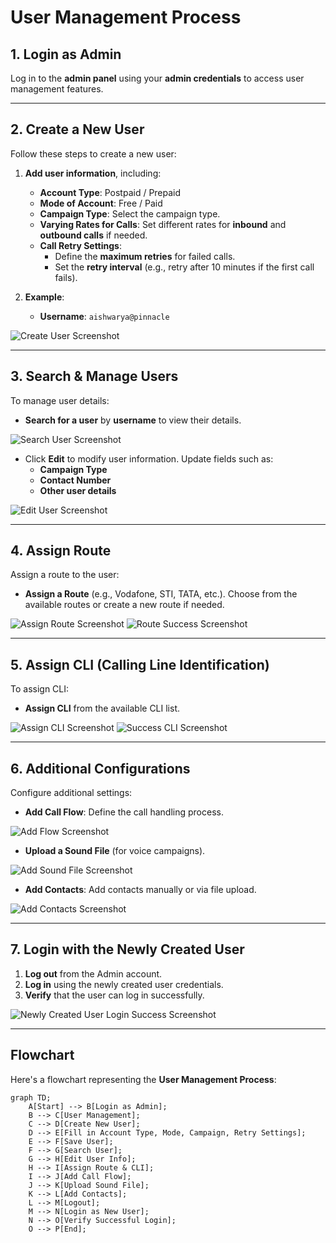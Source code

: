 # User Management Process

## **1. Login as Admin**
Log in to the **admin panel** using your **admin credentials** to access user management features.

---

## **2. Create a New User**
Follow these steps to create a new user:

1. **Add user information**, including:
   - **Account Type**: Postpaid / Prepaid
   - **Mode of Account**: Free / Paid
   - **Campaign Type**: Select the campaign type.
   - **Varying Rates for Calls**: Set different rates for **inbound** and **outbound calls** if needed.
   - **Call Retry Settings**:
     - Define the **maximum retries** for failed calls.
     - Set the **retry interval** (e.g., retry after 10 minutes if the first call fails).

2. **Example**:
   - **Username**: `aishwarya@pinnacle`

![Create User Screenshot](images/create_user_1.png)

---

## **3. Search & Manage Users**
To manage user details:

- **Search for a user** by **username** to view their details.
  
![Search User Screenshot](images/searchBy_username_3.png)

- Click **Edit** to modify user information. Update fields such as:
   - **Campaign Type**
   - **Contact Number**
   - **Other user details**

![Edit User Screenshot](images/edit_user_info_4.png)

---

## **4. Assign Route**
Assign a route to the user:

- **Assign a Route** (e.g., Vodafone, STI, TATA, etc.). Choose from the available routes or create a new route if needed.

![Assign Route Screenshot](images/assignRoutes_to_user_5.png)
![Route Success Screenshot](images/assignRoute_6.png)

---

## **5. Assign CLI (Calling Line Identification)**
To assign CLI:

- **Assign CLI** from the available CLI list.

![Assign CLI Screenshot](images/assign_CLI_to_user_7.png)
![Success CLI Screenshot](images/assign_CLI_success_8.png)

---

## **6. Additional Configurations**
Configure additional settings:

- **Add Call Flow**: Define the call handling process.

![Add Flow Screenshot](images/add_flow_10.png)

- **Upload a Sound File** (for voice campaigns).

![Add Sound File Screenshot](images/add_sound_file_11.png)

- **Add Contacts**: Add contacts manually or via file upload.

![Add Contacts Screenshot](images/add_contacts_12.png)

---

## **7. Login with the Newly Created User**
1. **Log out** from the Admin account.
2. **Log in** using the newly created user credentials.
3. **Verify** that the user can log in successfully.

![Newly Created User Login Success Screenshot](images/login_with_user_9.png)

---

## **Flowchart**
Here's a flowchart representing the **User Management Process**:

```mermaid
graph TD;
    A[Start] --> B[Login as Admin];
    B --> C[User Management];
    C --> D[Create New User];
    D --> E[Fill in Account Type, Mode, Campaign, Retry Settings];
    E --> F[Save User];
    F --> G[Search User];
    G --> H[Edit User Info];
    H --> I[Assign Route & CLI];
    I --> J[Add Call Flow];
    J --> K[Upload Sound File];
    K --> L[Add Contacts];
    L --> M[Logout];
    M --> N[Login as New User];
    N --> O[Verify Successful Login];
    O --> P[End];
